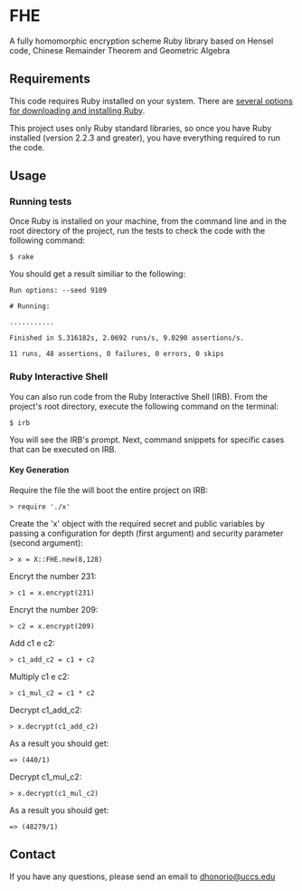 # FHE
A fully homomorphic encryption scheme Ruby library based on Hensel code, Chinese Remainder Theorem and Geometric Algebra

## Requirements

This code requires Ruby installed on your system. There are [several options for downloading and installing Ruby](https://www.ruby-lang.org/en/downloads/ "Download Ruby").

This project uses only Ruby standard libraries, so once you have Ruby installed (version 2.2.3 and greater), you have everything required to run the code.

## Usage

### Running tests

Once Ruby is installed on your machine, from the command line and in the root directory of the project, run the tests to check the code with the following command:

`$ rake`

You should get a result similiar to the following:

```console
Run options: --seed 9109

# Running:

...........

Finished in 5.316182s, 2.0692 runs/s, 9.0290 assertions/s.

11 runs, 48 assertions, 0 failures, 0 errors, 0 skips
```

### Ruby Interactive Shell

You can also run code from the Ruby Interactive Shell (IRB). From the project's root directory, execute the following command on the terminal:

`$ irb`

You will see the IRB's prompt. Next, command snippets for specific cases that can be executed on IRB.

#### Key Generation

Require the file the will boot the entire project on IRB:

`> require './x'`

Create the 'x' object with the required secret and public variables by passing a configuration for depth (first argument) and security parameter (second argument):

`> x = X::FHE.new(8,128)`

Encryt the number 231:

`> c1 = x.encrypt(231)`

Encryt the number 209:

`> c2 = x.encrypt(209)`

Add c1 e c2:

`> c1_add_c2 = c1 + c2`

Multiply c1 e c2:

`> c1_mul_c2 = c1 * c2`

Decrypt c1_add_c2:

`> x.decrypt(c1_add_c2)`

As a result you should get:

`=> (440/1)`

Decrypt c1_mul_c2:

`> x.decrypt(c1_mul_c2)`

As a result you should get:

`=> (48279/1)`

## Contact

If you have any questions, please send an email to dhonorio@uccs.edu
